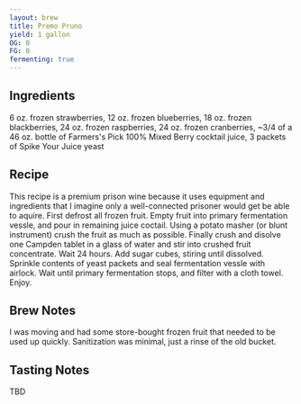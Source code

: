 ```yaml
---
layout: brew
title: Premo Pruno
yield: 1 gallon
OG: 0
FG: 0
fermenting: true
---
```


## Ingredients
6 oz. frozen strawberries, 12 oz. frozen blueberries, 18 oz. frozen blackberries, 24 oz. frozen raspberries, 24 oz. frozen cranberries, ~3/4 of a 46 oz. bottle of Farmers's Pick 100% Mixed Berry cocktail juice, 3 packets of Spike Your Juice yeast 

## Recipe
This recipe is a premium prison wine because it uses equipment and ingredients that I imagine only a well-connected prisoner would get be able to aquire.  First defrost all frozen fruit.  Empty fruit into primary fermentation vessle, and pour in remaining juice coctail.  Using a potato masher (or blunt instrument) crush the fruit as much as possible. Finally crush and disolve one Campden tablet in a glass of water and stir into crushed fruit concentrate.  Wait 24 hours.  Add sugar cubes, stiring until dissolved. Sprinkle contents of yeast packets and seal fermentation vessle with airlock.  Wait until primary fermentation stops, and filter with a cloth towel.  Enjoy.

## Brew Notes
I was moving and had some store-bought frozen fruit that needed to be used up quickly. Sanitization was minimal, just a rinse of the old bucket.

## Tasting Notes
TBD
